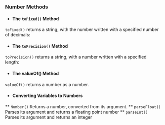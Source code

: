 ### Number Methods


* #### The `toFixed()` Method
 `toFixed()` returns a string, with the number written with a specified number of decimals:
 
 
* #### The `toPrecision()` Method
`toPrecision()` returns a string, with a number written with a specified length:

* #### The valueOf() Method
`valueOf()` returns a number as a number.

* #### Converting Variables to Numbers
** `Number()`	Returns a number, converted from its argument.
** `parseFloat()`	Parses its argument and returns a floating point number
** `parseInt()`	Parses its argument and returns an integer





